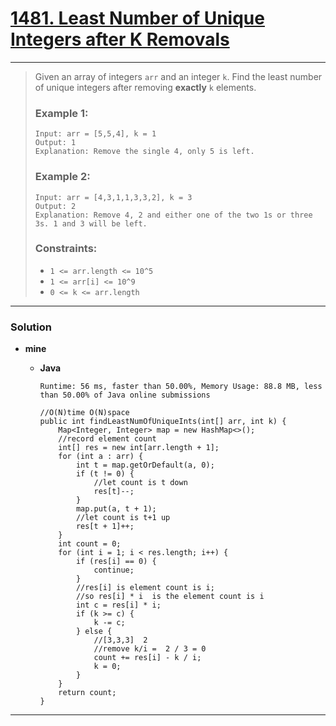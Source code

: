 # [1481. Least Number of Unique Integers after K Removals](https://leetcode.com/problems/least-number-of-unique-integers-after-k-removals/)
---

> Given an array of integers `arr` and an integer `k`. Find the least number of unique integers after removing **exactly** `k` elements.
>
>
>
> ### Example 1:
> ```
> Input: arr = [5,5,4], k = 1
> Output: 1
> Explanation: Remove the single 4, only 5 is left.
> ```
>
> ### Example 2:
> ```
> Input: arr = [4,3,1,1,3,3,2], k = 3
> Output: 2
> Explanation: Remove 4, 2 and either one of the two 1s or three 3s. 1 and 3 will be left.
> ```
>
> ### Constraints:
> * `1 <= arr.length <= 10^5`
> * `1 <= arr[i] <= 10^9`
> * `0 <= k <= arr.length`

---


### Solution
* **mine**
  * **Java**
  
    `Runtime: 56 ms, faster than 50.00%, Memory Usage: 88.8 MB, less than 50.00% of Java online submissions`
    ```
    //O(N)time O(N)space
    public int findLeastNumOfUniqueInts(int[] arr, int k) {
        Map<Integer, Integer> map = new HashMap<>();
        //record element count
        int[] res = new int[arr.length + 1];
        for (int a : arr) {
            int t = map.getOrDefault(a, 0);
            if (t != 0) {
                //let count is t down
                res[t]--;
            }
            map.put(a, t + 1);
            //let count is t+1 up
            res[t + 1]++;
        }
        int count = 0;
        for (int i = 1; i < res.length; i++) {
            if (res[i] == 0) {
                continue;
            }
            //res[i] is element count is i;
            //so res[i] * i  is the element count is i
            int c = res[i] * i;
            if (k >= c) {
                k -= c;
            } else {
                //[3,3,3]  2    
                //remove k/i =  2 / 3 = 0 
                count += res[i] - k / i;
                k = 0;
            }
        }
        return count;
    }
    ```
  
  


---
